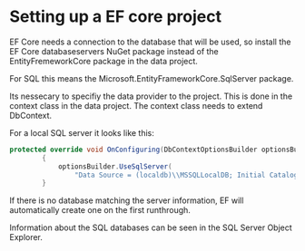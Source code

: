 
# Setting up a EF core project

EF Core needs a connection to the database that will be used, so install the EF Core databaseservers
 NuGet package instead of the EntityFremeworkCore package in the data project.

For SQL this means the Microsoft.EntityFrameworkCore.SqlServer package.


Its nessecary to specifiy the data provider to the project. This is done in the context class
in the data project. The context class needs to extend DbContext.

For a local SQL server it looks like this:
```C#
protected override void OnConfiguring(DbContextOptionsBuilder optionsBuilder)
        {
            optionsBuilder.UseSqlServer(
                "Data Source = (localdb)\\MSSQLLocalDB; Initial Catalog = DatabaseName");
        }
```

If there is no database matching the server information, EF will automatically create one on the first
runthrough.

Information about the SQL databases can be seen in the SQL Server Object Explorer.